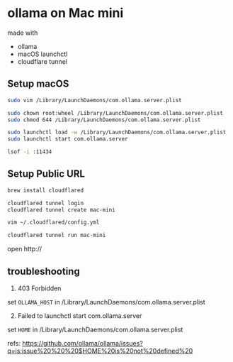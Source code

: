 # ollama on Mac mini

made with

- ollama
- macOS launchctl
- cloudflare tunnel

## Setup macOS

```sh
sudo vim /Library/LaunchDaemons/com.ollama.server.plist

sudo chown root:wheel /Library/LaunchDaemons/com.ollama.server.plist
sudo chmod 644 /Library/LaunchDaemons/com.ollama.server.plist

sudo launchctl load -w /Library/LaunchDaemons/com.ollama.server.plist
sudo launchctl start com.ollama.server
```

```sh
lsof -i :11434
```

## Setup Public URL

```sh
brew install cloudflared

cloudflared tunnel login
cloudflared tunnel create mac-mini

vim ~/.cloudflared/config.yml

cloudflared tunnel run mac-mini
```

open http://<your public url>

## troubleshooting

1. 403 Forbidden

set `OLLAMA_HOST` in /Library/LaunchDaemons/com.ollama.server.plist

2. Failed to launchctl start com.ollama.server

set `HOME` in /Library/LaunchDaemons/com.ollama.server.plist

refs: https://github.com/ollama/ollama/issues?q=is:issue%20%20%20$HOME%20is%20not%20defined%20
